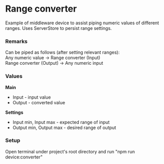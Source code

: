 # Range converter
Example of middleware device to assist piping numeric values of different ranges.
Uses ServerStore to persist range settings.

### Remarks
Can be piped as follows (after setting relevant ranges): \
Any numeric value -> Range converter (Input) \
Range converter (Output) -> Any numeric input

### Values
**Main**
- Input - input value
- Output - converted value

**Settings**
- Input min, Input max - expected range of input
- Output min, Output max - desired range of output

### Setup
Open terminal under project's root directory and run "npm run device:converter"